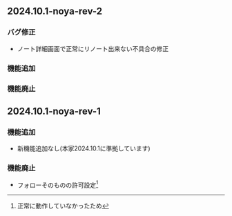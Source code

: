 ## 2024.10.1-noya-rev-2

### バグ修正
- ノート詳細画面で正常にリノート出来ない不具合の修正

### 機能追加

### 機能廃止


## 2024.10.1-noya-rev-1

### 機能追加
- 新機能追加なし(本家2024.10.1に準拠しています)

### 機能廃止
- フォローそのものの許可設定[^1]

[^1]: 正常に動作していなかったため
